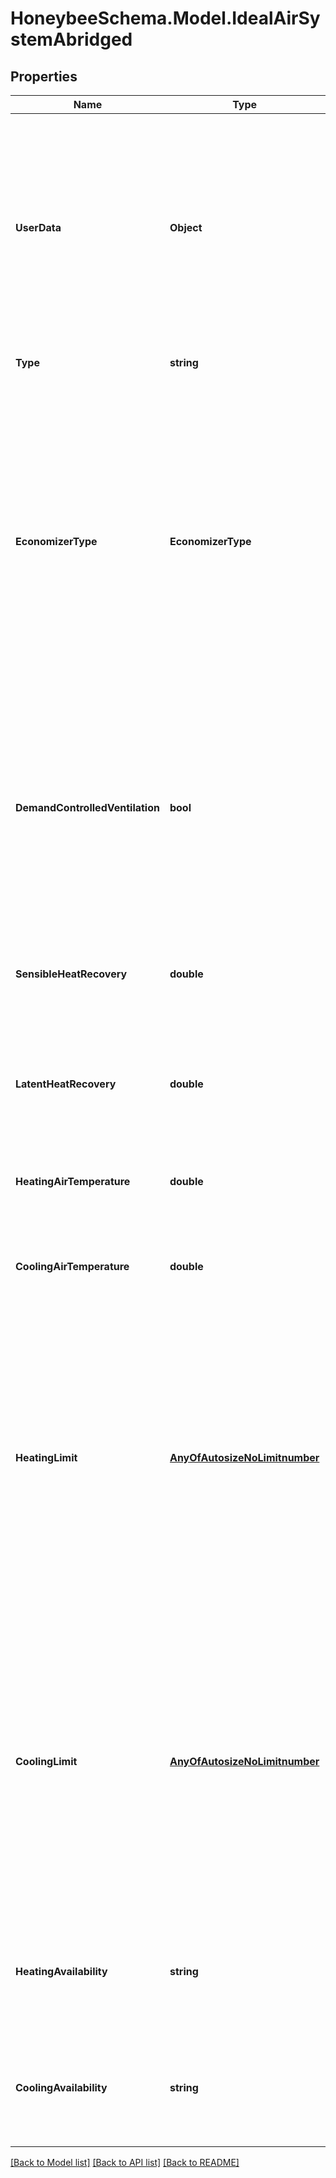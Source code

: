 
# HoneybeeSchema.Model.IdealAirSystemAbridged

## Properties

Name | Type | Description | Notes
------------ | ------------- | ------------- | -------------
**UserData** | **Object** | Optional dictionary of user data associated with the object.All keys and values of this dictionary should be of a standard data type to ensure correct serialization of the object (eg. str, float, int, list). | [optional] 
**Type** | **string** |  | [optional] [readonly] [default to "IdealAirSystemAbridged"]
**EconomizerType** | **EconomizerType** | Text to indicate the type of air-side economizer used on the ideal air system. Economizers will mix in a greater amount of outdoor air to cool the zone (rather than running the cooling system) when the zone needs cooling and the outdoor air is cooler than the zone. | [optional] 
**DemandControlledVentilation** | **bool** | Boolean to note whether demand controlled ventilation should be used on the system, which will vary the amount of ventilation air according to the occupancy schedule of the zone. | [optional] [default to false]
**SensibleHeatRecovery** | **double** | A number between 0 and 1 for the effectiveness of sensible heat recovery within the system. | [optional] [default to 0D]
**LatentHeatRecovery** | **double** | A number between 0 and 1 for the effectiveness of latent heat recovery within the system. | [optional] [default to 0D]
**HeatingAirTemperature** | **double** | A number for the maximum heating supply air temperature [C]. | [optional] [default to 50D]
**CoolingAirTemperature** | **double** | A number for the minimum cooling supply air temperature [C]. | [optional] [default to 13D]
**HeatingLimit** | [**AnyOfAutosizeNoLimitnumber**](AnyOfAutosizeNoLimitnumber.md) | A number for the maximum heating capacity in Watts. This can also be an Autosize object to indicate that the capacity should be determined during the EnergyPlus sizing calculation. This can also be a NoLimit object to indicate no upper limit to the heating capacity. | [optional] 
**CoolingLimit** | [**AnyOfAutosizeNoLimitnumber**](AnyOfAutosizeNoLimitnumber.md) | A number for the maximum cooling capacity in Watts. This can also be an Autosize object to indicate that the capacity should be determined during the EnergyPlus sizing calculation. This can also be a NoLimit object to indicate no upper limit to the cooling capacity. | [optional] 
**HeatingAvailability** | **string** | An optional identifier of a schedule to set the availability of heating over the course of the simulation. | [optional] 
**CoolingAvailability** | **string** | An optional identifier of a schedule to set the availability of cooling over the course of the simulation. | [optional] 

[[Back to Model list]](../README.md#documentation-for-models)
[[Back to API list]](../README.md#documentation-for-api-endpoints)
[[Back to README]](../README.md)

